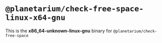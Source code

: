 # `@planetarium/check-free-space-linux-x64-gnu`

This is the **x86_64-unknown-linux-gnu** binary for `@planetarium/check-free-space`
